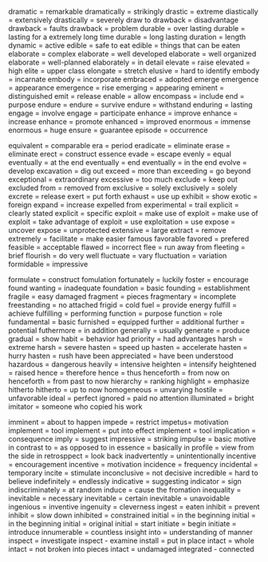 dramatic = remarkable
dramatically = strikingly
drastic = extreme
diastically = extensively
drastically = severely
draw to
drawback = disadvantage
drawback = faults
drawback = problem
durable = over lasting
durable = lasting for a extremely long time
durable = long lasting
duration = length
dynamic = active
edible = safe to eat
edible = things that can be eaten
elaborate = complex
elaborate = well developed 
elaborate = well organized
elaborate = well-planned
elaborately = in detail
elevate = raise
elevated = high
elite = upper class
elongate = stretch
elusive = hard to identify
embody = incarnate 
embody = incorporate 
embraced = adopted
emerge
emergence = appearance
emergence = rise
emerging = appearing
eminent = distinguished
emit = release
enable = allow
encompass = include
end = purpose
endure = 
endure = survive
endure = withstand
enduring = lasting
engage = involve
engage = participate 
enhance = improve
enhance = increase
enhance = promote
enhanced = improved
enormous = immense
enormous = huge
ensure = guarantee
episode = occurrence

equivalent = comparable
era = period
eradicate = eliminate
erase = eliminate 
erect = construct
essence 
evade = escape
evenly = equal
eventually = at the end
eventually = end
eventually = in the end
evolve = develop
excavation = dig out
exceed = more than
exceeding = go beyond
exceptional = extraordinary
excessive = too much
exclude = keep out
excluded from = removed from
exclusive = solely
exclusively = solely
excrete = release
exert = put forth
exhaust = use up
exhibit = show
exotic = foreign
expand = increase
expelled from 
experimental = trail
explicit = clearly stated
explicit = specific
exploit = make use of
exploit = make use of
exploit = take advantage of
exploit =  use
exploitation = use
expose = uncover
expose = unprotected
extensive = large
extract = remove
extremely =
facilitate = make easier
famous 
favorable
favored = prefered
feasible = acceptable
flawed = incorrect
flee = run away from
fleeting = brief
flourish = do very well
fluctuate = vary
fluctuation = variation
formidable = impressive

formulate = construct
fomulation 
fortunately = luckily
foster = encourage
found wanting = inadequate
foundation = basic
founding = establishment
fragile = easy damaged
fragment = pieces
fragmentary = incomplete
freestanding = no attached
frigid = cold
fuel = provide energy 
fulfill = achieve
fulfilling = performing
function = purpose
function = role
fundamental = basic
furnished = equipped
further = additional
further = potential 
futhermore = in addition
generally = usually
generate = produce
gradual = show
habit = behavior
had priority = had advantages
harsh = extreme
harsh = severe
hasten = speed up
hasten = accelerate 
hasten = hurry
hasten = rush
have been appreciated = have been understood
hazardous = dangerous
heavily = intensive
heighten = intensify
heightened = raised
hence = therefore
hence = thus
henceforth = from now on
henceforth = from past to now
hierarchy = ranking
highlight = emphasize
hitherto
hitherto = up to now
homogeneous = unvarying
hostile = unfavorable
ideal = perfect
ignored = paid no attention
illuminated = bright
imitator = someone who copied his work

imminent = about to happen
impede = restrict
impetus= motivation
implement = tool
implement = put into effect
implement = tool
implication = consequence
imply = suggest
impressive = striking
impulse = basic motive
in contrast to = as opposed to
in essence = basically 
in profile = view from the side
in retrosppect = look back
inadvertently = unintentionally
incentive = encouragement
incentive = motivation
incidence = frequency
incidental = temporary
incite = stimulate
inconclusive = not decisive
incredible = hard to believe
indefinitely = endlessly
indicative = suggesting
indicator = sign
indiscriminately = at random
induce = cause the fromation
inequality = 
inevitable = necessary
inevitable = certain
inevitable = unavoidable
ingenious = inventive
ingenuity = cleverness
ingest = eaten
inhibit = prevent
inhibit = slow down
inhibited = constrained
initial = in the beginning
initial = in the beginning
initial = original 
initial = start
initiate = begin
initiate = introduce
innumerable = countless
insight into = understanding of manner
inspect = investigate
inspect - examine
install = put in place
intact = whole
intact = not broken into pieces
intact = undamaged
integrated - connected



